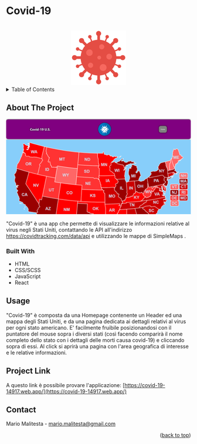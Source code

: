 # Covid-19

<div id="top"></div>



<!-- PROJECT LOGO -->
<br />
<div align="center">
  <a href="https://github.com/Mario3999/covid-19">
    <img src="public/assets/img/positive.png" alt="Logo" width="150" height="150">
  </a>

</div>



<!-- TABLE OF CONTENTS -->
<details>
  <summary>Table of Contents</summary>
  <ol>
    <li>
      <a href="#about-the-project">About The Project</a>
      <ul>
        <li><a href="#built-with">Built With</a></li>
      </ul>
    </li>
    <li><a href="#usage">Usage</a></li>
    <li><a href="#project-link">Project Link</a></li>
    <li><a href="#contact">Contact</a></li>
  </ol>
</details>


<!-- ABOUT THE PROJECT -->
## About The Project

<img src="public/assets/img/covid-19.png" alt="" width="" height=""></img>

"Covid-19" è una app che permette di visualizzare le informazioni relative al virus negli Stati Uniti, contattando le API all'indirizzo https://covidtracking.com/data/api e utilizzando le mappe di SimpleMaps .

### Built With

* HTML
* CSS/SCSS
* JavaScript
* React

<!-- USAGE EXAMPLES -->
## Usage

"Covid-19" è composta da una Homepage contenente un Header ed una mappa degli Stati Uniti, e da una pagina dedicata ai dettagli relativi al virus per ogni stato americano. E' facilmente fruibile posizionandosi con il puntatore del mouse sopra i diversi stati (così facendo comparirà il nome completo dello stato con i dettagli delle morti causa covid-19) e cliccando sopra di essi. Al click si aprirà una pagina con l'area geografica di interesse e le relative informazioni.

## Project Link

A questo link è possibile provare l'applicazione: [https://covid-19-14917.web.app/](https://covid-19-14917.web.app/)


<!-- CONTACT -->
## Contact

Mario Malitesta - mario.malitesta@gmail.com

<p align="right">(<a href="#top">back to top</a>)</p>
